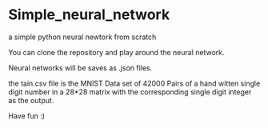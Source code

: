 # Simple_neural_network
 a simple python neural newtork from scratch


You can clone the repository and play around the neural network.

Neural networks will be saves as .json files.

the tain.csv file is the MNIST Data set of 42000 Pairs of a hand witten single digit number in a 28*28 matrix with the corresponding single digit integer as the output.

Have fun :)
